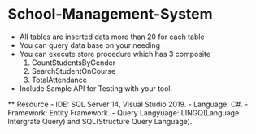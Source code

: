 # School-Management-System

- All tables are inserted data more than 20 for each table
- You can query data base on your needing
- You can execute store procedure which has 3 composite 
     1. CountStudentsByGender
     2. SearchStudentOnCourse
     3. TotalAttendance
- Include Sample API for Testing with your tool. 

** Resource 
     - IDE: SQL Server 14, Visual Studio 2019.
     - Language: C#.
     - Framework: Entity Framework.
     - Query Langyuage: LINGQ(Language Intergrate Query) and SQL(Structure Query Language).
